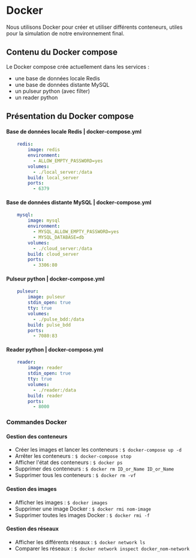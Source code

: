 

# Docker

Nous utilisons Docker pour créer et utiliser différents conteneurs, utiles pour
la simulation de notre environnement final.

## Contenu du Docker compose

Le Docker compose crée actuellement dans les services :
- une base de données locale Redis
- une base de données distante MySQL
- un pulseur python (avec filter)
- un reader python

## Présentation du Docker compose

#### Base de données locale Redis | docker-compose.yml
```yml
    redis:
        image: redis
        environment:
          - ALLOW_EMPTY_PASSWORD=yes
        volumes:
          - ./local_server:/data
        build: local_server
        ports:
          - 6379
```

#### Base de données distante MySQL | docker-compose.yml
```yml
    mysql:
        image: mysql
        environment:
          - MYSQL_ALLOW_EMPTY_PASSWORD=yes
          - MYSQL_DATABASE=db
        volumes:
          - ./cloud_server:/data
        build: cloud_server
        ports:        
          - 3306:80
```
#### Pulseur python | docker-compose.yml
```yml
    pulseur:
        image: pulseur
        stdin_open: true
        tty: true
        volumes:
          - ./pulse_bdd:/data
        build: pulse_bdd
        ports:
          - 7080:83
```

#### Reader python | docker-compose.yml
```yml
    reader:
        image: reader
        stdin_open: true
        tty: true
        volumes:
          - ./reader:/data
        build: reader
        ports:
          - 8000
```

### Commandes Docker

#### Gestion des conteneurs 
- Créer les images et lancer les conteneurs : ```$ docker-compose up -d ```
- Arrêter les conteneurs : ```$ docker-compose stop ```
- Afficher l'état des conteneurs : ```$ docker ps ```
- Supprimer des conteneurs : ```$ docker rm ID_or_Name ID_or_Name ```
- Supprimer tous les conteneurs : ```$ docker rm -vf ```
#### Gestion des images
- Afficher les images : ```$ docker images ``` 
- Supprimer une image Docker : ```$ docker rmi nom-image ```
- Supprimer toutes les images Docker : ```$ docker rmi -f ```
#### Gestion des réseaux
- Afficher les différents réseaux : ```$ docker network ls ```
- Comparer les réseaux : ```$ docker network inspect docker_nom-network ```

